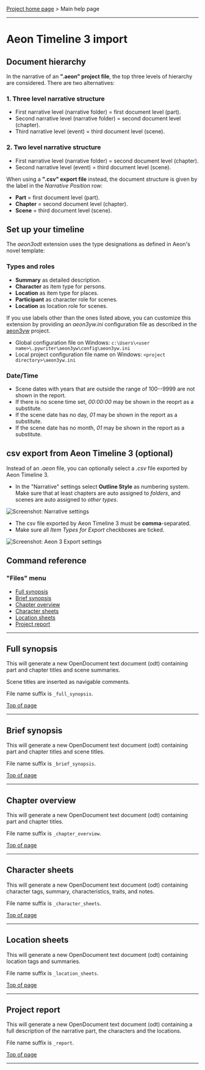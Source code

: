 [Project home page](https://peter88213.github.io/aeon3odt/) > Main help page

------------------------------------------------------------------------

# Aeon Timeline 3 import

## Document hierarchy

In the narrative of an **".aeon" project file**, the top three levels of hierarchy are considered. There are two alternatives:

### 1. Three level narrative structure

- First narrative level (narrative folder) = first document level (part).
- Second narrative level (narrative folder) = second document level (chapter).
- Third narrative level (event) = third document level (scene).

### 2. Two level narrative structure

- First narrative level (narrative folder) = second document level (chapter).
- Second narrative level (event) = third document level (scene).

When using a **".csv" export file** instead, the document structure is given by the label in the *Narrative Position* row:

- **Part** = first document level (part).
- **Chapter** = second document level (chapter).
- **Scene** = third document level (scene). 


## Set up your timeline

The *aeon3odt* extension uses the type designations as defined in Aeon's novel template:

### Types and roles

- **Summary** as detailed description. 
- **Character** as item type for persons.
- **Location** as item type for places.
- **Participant** as character role for scenes.
- **Location** as location role for scenes.

If you use labels other than the ones listed above, you can customize this extension by providing an *aeon3yw.ini* configuration file as described in the [aeon3yw](https://peter88213.github.io/aeon3yw/) project.

- Global configuration file on Windows: `c:\Users\<user name>\.pywriter\aeon3yw\config\aeon3yw.ini`
- Local project configuration file name on Windows: `<project directory>\aeon3yw.ini`

### Date/Time

- Scene dates with years that are outside the range of 100--9999 are not shown in the report.
- If there is no scene time set, *00:00:00* may be shown in the reoprt as a substitute.
- If the scene date has no day, *01* may be shown in the report as a substitute. 
- If the scene date has no month, *01* may be shown in the report as a substitute. 

## csv export from Aeon Timeline 3 (optional)

Instead of an *.aeon* file, you can optionally select a *.csv* file exported by Aeon Timeline 3.

- In the "Narrative" settings select **Outline Style** as numbering system. Make sure that at least chapters are auto assigned to *folders*, and scenes are auto assigned to *other types*.

![Screenshot: Narrative settings](https://raw.githubusercontent.com/peter88213/aeon3odt/main/docs/Screenshots/narrative_settings.png)

- The csv file exported by Aeon Timeline 3 must be **comma**-separated.
- Make sure all *Item Types for Export* checkboxes are ticked.

![Screenshot: Aeon 3 Export settings](https://raw.githubusercontent.com/peter88213/aeon3odt/main/docs/Screenshots/csv_export.png)

## Command reference

### "Files" menu

-   [Full synopsis](#full-synopsis)
-   [Brief synopsis](#brief-synopsis)
-   [Chapter overview](#chapter-overview)
-   [Character sheets](#character-sheets)
-   [Location sheets](#location-sheets)
-   [Project report](#project-report)

------------------------------------------------------------------------

## Full synopsis

This will generate a new OpenDocument text document (odt) containing part 
and chapter titles and scene summaries. 

Scene titles are inserted as navigable comments.

File name suffix is `_full_synopsis`.

[Top of page](#top)

------------------------------------------------------------------------

## Brief synopsis

This will generate a new OpenDocument text document (odt) containing part
and chapter titles and scene titles. 

File name suffix is `_brief_synopsis`.

[Top of page](#top)

------------------------------------------------------------------------

## Chapter overview

This will generate a new OpenDocument text document (odt) containing part
and chapter titles. 

File name suffix is `_chapter_overview`.

[Top of page](#top)

------------------------------------------------------------------------

## Character sheets

This will generate a new OpenDocument text document (odt) containing
character tags, summary, characteristics, traits, and notes. 

File name suffix is
`_character_sheets`.

[Top of page](#top)

------------------------------------------------------------------------

## Location sheets

This will generate a new OpenDocument text document (odt) containing
location tags and summaries. 

File name suffix is `_location_sheets`.

[Top of page](#top)

------------------------------------------------------------------------


## Project report

This will generate a new OpenDocument text document (odt) containing 
a full description of the narrative part, the characters and the locations. 
 
File name suffix is `_report`.

[Top of page](#top)

------------------------------------------------------------------------

